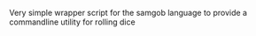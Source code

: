 Very simple wrapper script for the samgob language to provide a commandline utility
for rolling dice
